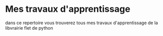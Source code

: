 # Mes travaux d'apprentissage
dans ce repertoire vous trouverez tous mes travaux d'apprentissage de la libvrairie flet de python